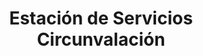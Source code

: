 ---
title: "Estación de Servicios Circunvalación"
url: /caracas/estacion-de-servicios-circunvalacion/
shop: comodidad
---